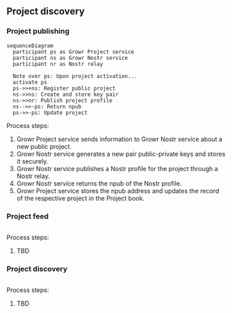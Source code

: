 ## Project discovery

### Project publishing

```mermaid
sequenceDiagram
  participant ps as Growr Project service
  participant ns as Growr Nostr service
  participant nr as Nostr relay

  Note over ps: Upon project activation...
  activate ps
  ps->>+ns: Register public project
  ns->>ns: Create and store key pair
  ns->>nr: Publish project profile
  ns-->>-ps: Return npub
  ps->>-ps: Update project
```

Process steps:

1. Growr Project service sends information to Growr Nostr service about a new public project.
2. Growr Nostr service generates a new pair public-private keys and stores it securely.
3. Growr Nostr service publishes a Nostr profile for the project through a Nostr relay.
4. Growr Nostr service returns the npub of the Nostr profile.
5. Growr Project service stores the npub address and updates the record of the respective project in the Project book.

### Project feed

```mermaid

```

Process steps:

1. TBD

### Project discovery

```mermaid

```

Process steps:

1. TBD

<div style="page-break-after: always;"></div>
